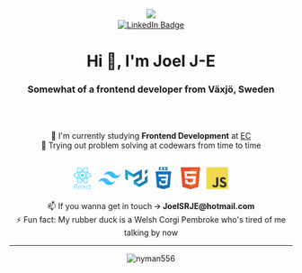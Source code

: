 <div id="header" align="center">
  <img src="https://media.giphy.com/media/v1.Y2lkPTc5MGI3NjExZTI1aHRlbmowd2VhZ2xrcXdrZTFza2lpamhtMmJmNTR0a2hyNmFycCZlcD12MV9pbnRlcm5hbF9naWZfYnlfaWQmY3Q9cw/Zebztgv7jmkoLe1DoY/giphy.webp" width="100"/>
</div>
<div id="badges" align="center">
  <a href="https://www.linkedin.com/in/joel-jensen-ericson-a77aa2295/?trk=opento_sprofile_goalscard">
    <img src="https://img.shields.io/badge/LinkedIn-blue?style=for-the-badge&logo=linkedin&logoColor=white" alt="LinkedIn Badge"/>
  </a>
</div>

<h1 align="center">Hi 👋,  I'm Joel J-E</h1> 
<h3 align="center">Somewhat of a frontend developer from Växjö, Sweden</h3>
<br/>
<br/>



<div align="center">

  🌱 I'm currently studying **Frontend Development** at [EC](https://ecutbildning.se) <br/>
  🔭 Trying out problem solving at codewars from time to time
 
</div>

## 
<div align="center">
  <img src="https://github.com/devicons/devicon/blob/master/icons/react/react-original-wordmark.svg" title="React" alt="React" width="40" height="40"/>&nbsp;
  <img src="https://github.com/devicons/devicon/blob/master/icons/tailwindcss/tailwindcss-original.svg" title="Tailwind" alt="Tailwind" width="40" height="40"/>&nbsp;
  <img src="https://github.com/devicons/devicon/blob/master/icons/materialui/materialui-original.svg" title="Material UI" alt="Material UI" width="40" height="40"/>&nbsp;
  <img src="https://github.com/devicons/devicon/blob/master/icons/css3/css3-plain-wordmark.svg"  title="CSS3" alt="CSS" width="40" height="40"/>&nbsp;
  <img src="https://github.com/devicons/devicon/blob/master/icons/html5/html5-original.svg" title="HTML5" alt="HTML" width="40" height="40"/>&nbsp;
  <img src="https://github.com/devicons/devicon/blob/master/icons/javascript/javascript-original.svg" title="JavaScript" alt="JavaScript" width="40" height="40"/>&nbsp;
</div>
<br/>
<div align="center">
  📫 If you wanna get in touch 🡪 <Strong>JoelSRJE@hotmail.com</Strong>
  
  <br/>
  ⚡ Fun fact: My rubber duck is a Welsh Corgi Pembroke who's tired of me talking by now
</div>


---
<div align="center"><img src="https://github-readme-streak-stats.herokuapp.com/?user=JoelSRJE&theme=nightowl" alt="nyman556" /></div>
 
<!--
**JoelSRJE/JoelSRJE** is a ✨ _special_ ✨ repository because its `README.md` (this file) appears on your GitHub profile.

Here are some ideas to get you started:

- 🔭 I’m currently working on ...
- 🌱 I’m currently learning ...
- 👯 I’m looking to collaborate on ...
- 🤔 I’m looking for help with ...
- 💬 Ask me about ...
- 📫 How to reach me: ...
- 😄 Pronouns: ...
- ⚡ Fun fact: ...
-->
